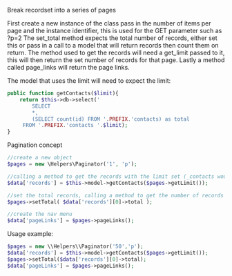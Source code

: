Break recordset into a series of pages

First create a new instance of the class pass in the number of items per page and the instance identifier, this is used for the GET parameter such as ?p=2
The set_total method expects the total number of records, either set this or pass in a call to a model that will return records then count them on return.
The method used to get the records will need a get_limit passed to it, this will then return the set number of records for that page.
Lastly a method called page_links will return the page links.

The model that uses the limit will need to expect the limit:

```php
public function getContacts($limit){
    return $this->db->select('
        SELECT
        *,
        (SELECT count(id) FROM '.PREFIX.'contacts) as total
     FROM '.PREFIX.'contacts '.$limit);
}
```

Pagination concept

```php
//create a new object
$pages = new \Helpers\Paginator('1', 'p');

//calling a method to get the records with the limit set (_contacts would be the var holding the model data)
$data['records'] = $this->model->getContacts($pages->getLimit());

//set the total records, calling a method to get the number of records from a model
$pages->setTotal( $data['records'][0]->total );

//create the nav menu
$data['pageLinks'] = $pages->pageLinks();
```

Usage example:


```php
$pages = new \\Helpers\\Paginator('50','p');
$data['records'] = $this->model->getContacts($pages->getLimit());
$pages->setTotal($data['records'][0]->total);
$data['pageLinks'] = $pages->pageLinks();
```
